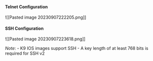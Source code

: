  #### Telnet Configuration

![[Pasted image 20230907222205.png]]


#### SSH Configuration
![[Pasted image 20230907223618.png]]

*Note*:
	- K9 IOS images support SSH
	- A key length of at least 768 bits is required for SSH v2
